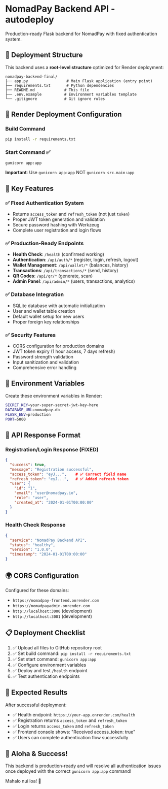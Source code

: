 # NomadPay Backend API - autodeploy

Production-ready Flask backend for NomadPay with fixed authentication system.

## 🚀 **Deployment Structure**

This backend uses a **root-level structure** optimized for Render deployment:

```
nomadpay-backend-final/
├── app.py                 # Main Flask application (entry point)
├── requirements.txt       # Python dependencies
├── README.md             # This file
├── .env.example          # Environment variables template
└── .gitignore            # Git ignore rules
```

## 🔧 **Render Deployment Configuration**

### **Build Command**
```bash
pip install -r requirements.txt
```

### **Start Command** ✅
```bash
gunicorn app:app
```

**Important**: Use `gunicorn app:app` NOT `gunicorn src.main:app`

## 🌟 **Key Features**

### **✅ Fixed Authentication System**
- Returns `access_token` and `refresh_token` (not just `token`)
- Proper JWT token generation and validation
- Secure password hashing with Werkzeug
- Complete user registration and login flows

### **✅ Production-Ready Endpoints**
- **Health Check**: `/health` (confirmed working)
- **Authentication**: `/api/auth/*` (register, login, refresh, logout)
- **Wallet Management**: `/api/wallet/*` (balances, history)
- **Transactions**: `/api/transactions/*` (send, history)
- **QR Codes**: `/api/qr/*` (generate, scan)
- **Admin Panel**: `/api/admin/*` (users, transactions, analytics)

### **✅ Database Integration**
- SQLite database with automatic initialization
- User and wallet table creation
- Default wallet setup for new users
- Proper foreign key relationships

### **✅ Security Features**
- CORS configuration for production domains
- JWT token expiry (1 hour access, 7 days refresh)
- Password strength validation
- Input sanitization and validation
- Comprehensive error handling

## 🔐 **Environment Variables**

Create these environment variables in Render:

```bash
SECRET_KEY=your-super-secret-jwt-key-here
DATABASE_URL=nomadpay.db
FLASK_ENV=production
PORT=5000
```

## 🎯 **API Response Format**

### **Registration/Login Response (FIXED)**
```json
{
  "success": true,
  "message": "Registration successful",
  "access_token": "eyJ...",    # ✅ Correct field name
  "refresh_token": "eyJ...",   # ✅ Added refresh token
  "user": {
    "id": "1",
    "email": "user@nomadpay.io",
    "role": "user",
    "created_at": "2024-01-01T00:00:00"
  }
}
```

### **Health Check Response**
```json
{
  "service": "NomadPay Backend API",
  "status": "healthy",
  "version": "1.0.0",
  "timestamp": "2024-01-01T00:00:00"
}
```

## 🌍 **CORS Configuration**

Configured for these domains:
- `https://nomadpay-frontend.onrender.com`
- `https://nomadpayadmin.onrender.com`
- `http://localhost:3000` (development)
- `http://localhost:3001` (development)

## 📋 **Deployment Checklist**

1. ✅ Upload all files to GitHub repository root
2. ✅ Set build command: `pip install -r requirements.txt`
3. ✅ Set start command: `gunicorn app:app`
4. ✅ Configure environment variables
5. ✅ Deploy and test `/health` endpoint
6. ✅ Test authentication endpoints

## 🎉 **Expected Results**

After successful deployment:
- ✅ Health endpoint: `https://your-app.onrender.com/health`
- ✅ Registration returns `access_token` and `refresh_token`
- ✅ Login returns `access_token` and `refresh_token`
- ✅ Frontend console shows: "Received access_token: true"
- ✅ Users can complete authentication flow successfully

## 🌺 **Aloha & Success!**

This backend is production-ready and will resolve all authentication issues once deployed with the correct `gunicorn app:app` command!

Mahalo nui loa! 🤙

